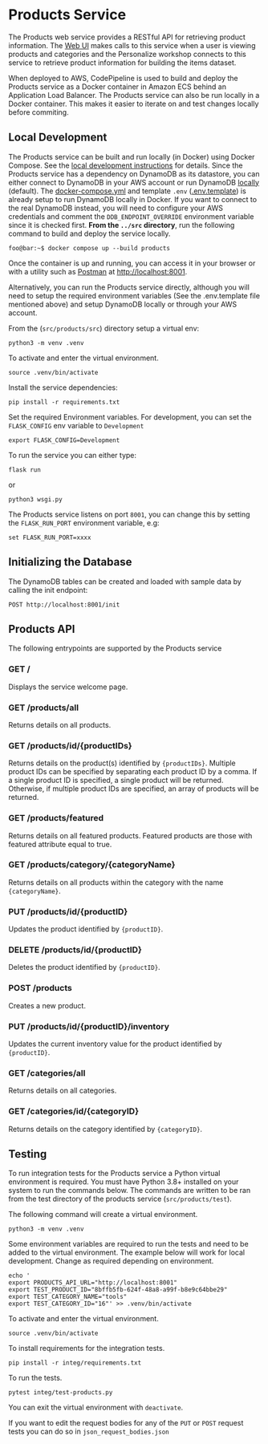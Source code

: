 # Products Service

The Products web service provides a RESTful API for retrieving product information. The [Web UI](/guide/local-development/local-development-instructions) makes calls to this service when a user is viewing products and categories and the Personalize workshop connects to this service to retrieve product information for building the items dataset.

When deployed to AWS, CodePipeline is used to build and deploy the Products service as a Docker container in Amazon ECS behind an Application Load Balancer. The Products service can also be run locally in a Docker container. This makes it easier to iterate on and test changes locally before commiting.

## Local Development

The Products service can be built and run locally (in Docker) using Docker Compose. See the [local development instructions](/guide/local-development/local-development-instructions/) for details. Since the Products service has a dependency on DynamoDB as its datastore, you can either connect to DynamoDB in your AWS account or run DynamoDB [locally](https://docs.aws.amazon.com/amazondynamodb/latest/developerguide/DynamoDBLocal.html) (default). The [docker-compose.yml](https://github.com/aws-samples/retail-demo-store/tree/master/src/docker-compose.yml) and template `.env` ([.env.template](https://github.com/aws-samples/retail-demo-store/tree/master/src/.env.template)) is already setup to run DynamoDB locally in Docker. If you want to connect to the real DynamoDB instead, you will need to configure your AWS credentials and comment the `DDB_ENDPOINT_OVERRIDE` environment variable since it is checked first. **From the `../src` directory**, run the following command to build and deploy the service locally.

```console
foo@bar:~$ docker compose up --build products
```

Once the container is up and running, you can access it in your browser or with a utility such as [Postman](https://www.postman.com/) at [http://localhost:8001](http://localhost:8001).

Alternatively, you can run the Products service directly, although you will need to setup the required environment variables (See the .env.template file mentioned above) and setup DynamoDB locally or through your AWS account.

From the (`src/products/src`) directory setup a virtual env:
```console
python3 -m venv .venv
```
To activate and enter the virtual environment.
```console
source .venv/bin/activate
```
Install the service dependencies:
```console
pip install -r requirements.txt
```
Set the required Environment variables.  For development, you can set the `FLASK_CONFIG` env variable to `Development`
```console
export FLASK_CONFIG=Development
```
To run the service you can either type: 
```console
flask run
```
or
```console
python3 wsgi.py
```
The Products service listens on port `8001`, you can change this by setting the `FLASK_RUN_PORT` environment variable, e.g:
```console
set FLASK_RUN_PORT=xxxx
```

## Initializing the Database
The DynamoDB tables can be created and loaded with sample data by calling the init endpoint:
```console
POST http://localhost:8001/init
```

## Products API
The following entrypoints are supported by the Products service

### GET /
Displays the service welcome page.

### GET /products/all
Returns details on all products.
### GET /products/id/{productIDs}
Returns details on the product(s) identified by `{productIDs}`. Multiple product IDs can be specified by separating each product ID by a comma. If a single product ID is specified, a single product will be returned. Otherwise, if multiple product IDs are specified, an array of products will be returned.
### GET /products/featured
Returns details on all featured products. Featured products are those with featured attribute equal to true.
### GET /products/category/{categoryName}
Returns details on all products within the category with the name `{categoryName}`.
### PUT /products/id/{productID}
Updates the product identified by `{productID}`.
### DELETE /products/id/{productID}
Deletes the product identified by `{productID}`.
### POST /products
Creates a new product.
### PUT /products/id/{productID}/inventory
Updates the current inventory value for the product identified by `{productID}`.
### GET /categories/all
Returns details on all categories.
### GET /categories/id/{categoryID}
Returns details on the category identified by `{categoryID}`.

## Testing
To run integration tests for the Products service a Python virtual environment is required. You must have Python 3.8+ installed on your system to run the commands below. The commands are written to be ran from the test directory of the products service (`src/products/test`).

The following command will create a virtual environment. 
```console
python3 -m venv .venv
```

Some environment variables are required to run the tests and need to be added to the virtual environment. The example below will work for local development. Change as required depending on environment.
```console
echo '
export PRODUCTS_API_URL="http://localhost:8001"
export TEST_PRODUCT_ID="8bffb5fb-624f-48a8-a99f-b8e9c64bbe29"
export TEST_CATEGORY_NAME="tools"
export TEST_CATEGORY_ID="16"' >> .venv/bin/activate
```

To activate and enter the virtual environment.
```console
source .venv/bin/activate
```

To install requirements for the integration tests.
```console
pip install -r integ/requirements.txt
```

To run the tests.
```console
pytest integ/test-products.py
```

You can exit the virtual environment with `deactivate`.

If you want to edit the request bodies for any of the `PUT` or `POST` request tests you can do so in `json_request_bodies.json`